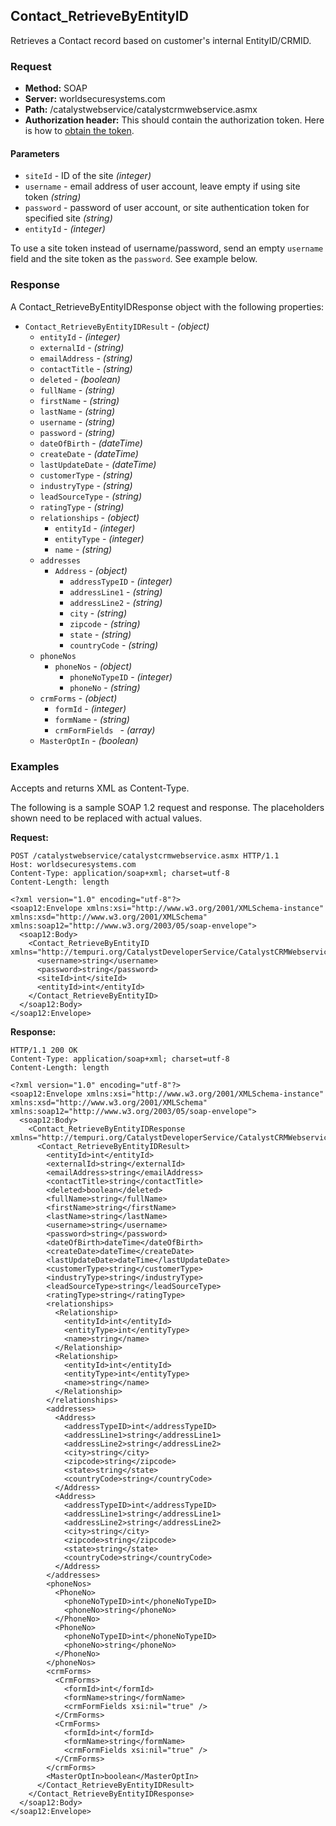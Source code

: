 ## Contact_RetrieveByEntityID

Retrieves a Contact record based on customer's internal EntityID/CRMID.

### Request

* **Method:** SOAP
* **Server:** worldsecuresystems.com
* **Path:** /catalystwebservice/catalystcrmwebservice.asmx
* **Authorization header:** This should contain the authorization token. Here is how to [obtain the token](http://developers.businesscatalyst.com/developer-documentation/oauth-in-bc.html).

#### Parameters

* `siteId` - ID of the site *(integer)*
* `username` - email address of user account, leave empty if using site token *(string)*
* `password` - password of user account, or site authentication token for specified site *(string)*
* `entityId` - *(integer)*

To use a site token instead of username/password, send an empty `username` field and the site token as the `password`. See example below.

### Response

A Contact_RetrieveByEntityIDResponse object with the following properties:

* `Contact_RetrieveByEntityIDResult` - *(object)*
	* `entityId` - *(integer)*
	* `externalId` - *(string)*
	* `emailAddress` - *(string)*
	* `contactTitle` - *(string)*
	* `deleted` - *(boolean)*
	* `fullName` - *(string)*
	* `firstName` - *(string)*
	* `lastName` - *(string)*
	* `username` - *(string)*
	* `password` - *(string)*
	* `dateOfBirth` - *(dateTime)*
	* `createDate` - *(dateTime)*
	* `lastUpdateDate` - *(dateTime)*
	* `customerType` - *(string)*
	* `industryType` - *(string)*
	* `leadSourceType` - *(string)*
	* `ratingType` - *(string)*
	* `relationships` - *(object)*
		* `entityId` - *(integer)*
		* `entityType` - *(integer)*
		* `name` - *(string)*
	* `addresses`
		* `Address` - *(object)*
			* `addressTypeID` - *(integer)*
			* `addressLine1` - *(string)*
			* `addressLine2` - *(string)*
			* `city` - *(string)*
			* `zipcode` - *(string)*
			* `state` - *(string)*
			* `countryCode` - *(string)*
	* `phoneNos`
		* `phoneNos` - *(object)*
			* `phoneNoTypeID` - *(integer)*
			* `phoneNo` - *(string)*   
	* `crmForms` - *(object)*
		* `formId` - *(integer)* 
		* `formName` - *(string)* 
		* `crmFormFields ` - *(array)*   
	* `MasterOptIn` - *(boolean)* 

### Examples

Accepts and returns XML as Content-Type. 

The following is a sample SOAP 1.2 request and response. The placeholders shown need to be replaced with actual values.

**Request:**
~~~
POST /catalystwebservice/catalystcrmwebservice.asmx HTTP/1.1
Host: worldsecuresystems.com
Content-Type: application/soap+xml; charset=utf-8
Content-Length: length

<?xml version="1.0" encoding="utf-8"?>
<soap12:Envelope xmlns:xsi="http://www.w3.org/2001/XMLSchema-instance" xmlns:xsd="http://www.w3.org/2001/XMLSchema" xmlns:soap12="http://www.w3.org/2003/05/soap-envelope">
  <soap12:Body>
    <Contact_RetrieveByEntityID xmlns="http://tempuri.org/CatalystDeveloperService/CatalystCRMWebservice">
      <username>string</username>
      <password>string</password>
      <siteId>int</siteId>
      <entityId>int</entityId>
    </Contact_RetrieveByEntityID>
  </soap12:Body>
</soap12:Envelope>
~~~

**Response:**
~~~
HTTP/1.1 200 OK
Content-Type: application/soap+xml; charset=utf-8
Content-Length: length

<?xml version="1.0" encoding="utf-8"?>
<soap12:Envelope xmlns:xsi="http://www.w3.org/2001/XMLSchema-instance" xmlns:xsd="http://www.w3.org/2001/XMLSchema" xmlns:soap12="http://www.w3.org/2003/05/soap-envelope">
  <soap12:Body>
    <Contact_RetrieveByEntityIDResponse xmlns="http://tempuri.org/CatalystDeveloperService/CatalystCRMWebservice">
      <Contact_RetrieveByEntityIDResult>
        <entityId>int</entityId>
        <externalId>string</externalId>
        <emailAddress>string</emailAddress>
        <contactTitle>string</contactTitle>
        <deleted>boolean</deleted>
        <fullName>string</fullName>
        <firstName>string</firstName>
        <lastName>string</lastName>
        <username>string</username>
        <password>string</password>
        <dateOfBirth>dateTime</dateOfBirth>
        <createDate>dateTime</createDate>
        <lastUpdateDate>dateTime</lastUpdateDate>
        <customerType>string</customerType>
        <industryType>string</industryType>
        <leadSourceType>string</leadSourceType>
        <ratingType>string</ratingType>
        <relationships>
          <Relationship>
            <entityId>int</entityId>
            <entityType>int</entityType>
            <name>string</name>
          </Relationship>
          <Relationship>
            <entityId>int</entityId>
            <entityType>int</entityType>
            <name>string</name>
          </Relationship>
        </relationships>
        <addresses>
          <Address>
            <addressTypeID>int</addressTypeID>
            <addressLine1>string</addressLine1>
            <addressLine2>string</addressLine2>
            <city>string</city>
            <zipcode>string</zipcode>
            <state>string</state>
            <countryCode>string</countryCode>
          </Address>
          <Address>
            <addressTypeID>int</addressTypeID>
            <addressLine1>string</addressLine1>
            <addressLine2>string</addressLine2>
            <city>string</city>
            <zipcode>string</zipcode>
            <state>string</state>
            <countryCode>string</countryCode>
          </Address>
        </addresses>
        <phoneNos>
          <PhoneNo>
            <phoneNoTypeID>int</phoneNoTypeID>
            <phoneNo>string</phoneNo>
          </PhoneNo>
          <PhoneNo>
            <phoneNoTypeID>int</phoneNoTypeID>
            <phoneNo>string</phoneNo>
          </PhoneNo>
        </phoneNos>
        <crmForms>
          <CrmForms>
            <formId>int</formId>
            <formName>string</formName>
            <crmFormFields xsi:nil="true" />
          </CrmForms>
          <CrmForms>
            <formId>int</formId>
            <formName>string</formName>
            <crmFormFields xsi:nil="true" />
          </CrmForms>
        </crmForms>
        <MasterOptIn>boolean</MasterOptIn>
      </Contact_RetrieveByEntityIDResult>
    </Contact_RetrieveByEntityIDResponse>
  </soap12:Body>
</soap12:Envelope>
~~~
